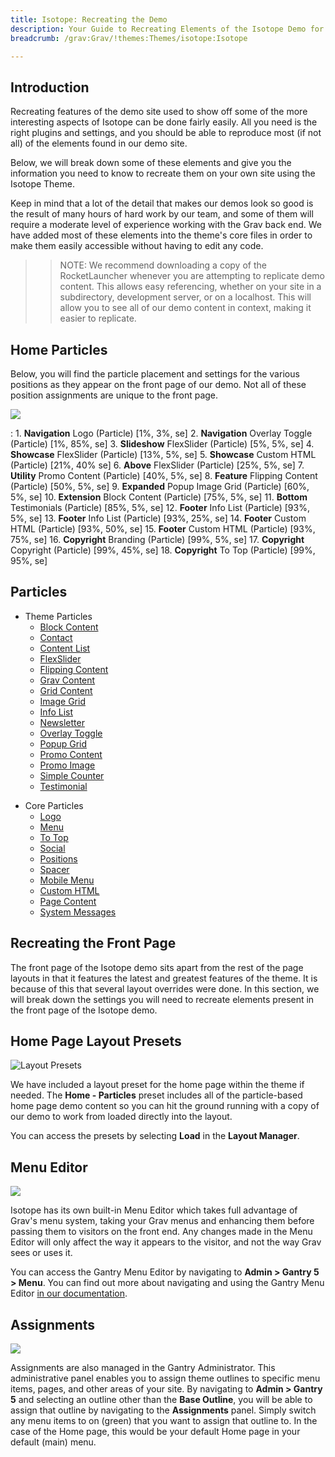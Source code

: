 ```yaml
---
title: Isotope: Recreating the Demo
description: Your Guide to Recreating Elements of the Isotope Demo for Grav
breadcrumb: /grav:Grav/!themes:Themes/isotope:Isotope

---
```


Introduction
-----

Recreating features of the demo site used to show off some of the more interesting aspects of Isotope can be done fairly easily. All you need is the right plugins and settings, and you should be able to reproduce most (if not all) of the elements found in our demo site.

Below, we will break down some of these elements and give you the information you need to know to recreate them on your own site using the Isotope Theme.

Keep in mind that a lot of the detail that makes our demos look so good is the result of many hours of hard work by our team, and some of them will require a moderate level of experience working with the Grav back end. We have added most of these elements into the theme's core files in order to make them easily accessible without having to edit any code.

>> NOTE: We recommend downloading a copy of the RocketLauncher whenever you are attempting to replicate demo content. This allows easy referencing, whether on your site in a subdirectory, development server, or on a localhost. This will allow you to see all of our demo content in context, making it easier to replicate.

Home Particles
-----

Below, you will find the particle placement and settings for the various positions as they appear on the front page of our demo. Not all of these position assignments are unique to the front page.

![](assets/isotope2.jpeg)

:   1. **Navigation** Logo (Particle) [1%, 3%, se]
    2. **Navigation** Overlay Toggle (Particle) [1%, 85%, se]
    3. **Slideshow** FlexSlider (Particle) [5%, 5%, se]
    4. **Showcase** FlexSlider (Particle) [13%, 5%, se]
    5. **Showcase** Custom HTML (Particle) [21%, 40% se]
    6. **Above** FlexSlider (Particle) [25%, 5%, se]
    7. **Utility** Promo Content (Particle) [40%, 5%, se]
    8. **Feature** Flipping Content (Particle) [50%, 5%, se]
    9. **Expanded** Popup Image Grid (Particle) [60%, 5%, se]
    10. **Extension** Block Content (Particle) [75%, 5%, se]
    11. **Bottom** Testimonials (Particle) [85%, 5%, se]
    12. **Footer** Info List (Particle) [93%, 5%, se]
    13. **Footer** Info List (Particle) [93%, 25%, se]
    14. **Footer** Custom HTML (Particle) [93%, 50%, se]
    15. **Footer** Custom HTML (Particle) [93%, 75%, se]
    16. **Copyright** Branding (Particle) [99%, 5%, se]
    17. **Copyright** Copyright (Particle) [99%, 45%, se]
    18. **Copyright** To Top (Particle) [99%, 95%, se]

Particles
----- 

- Theme Particles
    - [Block Content](particle_block.md)
    - [Contact](particle_contact.md)
    - [Content List](particle_contentlist.md)
    - [FlexSlider](particle_flexslider.md)
    - [Flipping Content](particle_flippingcontent.md)
    - [Grav Content](particle_grav.md)
    - [Grid Content](particle_gridcontent.md)
    - [Image Grid](particle_image.md)
    - [Info List](particle_info.md)
    - [Newsletter](particle_newsletter.md)
    - [Overlay Toggle](particle_overlay.md)
    - [Popup Grid](particle_popupgrid.md)
    - [Promo Content](particle_promocontent.md)
    - [Promo Image](particle_promoimage.md)
    - [Simple Counter](particle_simplecounter.md)
    - [Testimonial](particle_testimonial.md)
* Core Particles 
    - [Logo](http://docs.gantry.org/gantry5/particles/logo)
    - [Menu](http://docs.gantry.org/gantry5/particles/menu-control)
    - [To Top](http://docs.gantry.org/gantry5/particles/to-top)
    - [Social](http://docs.gantry.org/gantry5/particles/social)
    - [Positions](http://docs.gantry.org/gantry5/particles/position)
    - [Spacer](http://docs.gantry.org/gantry5/particles/spacer)
    - [Mobile Menu](http://docs.gantry.org/gantry5/particles/mobile-menu)
    - [Custom HTML](http://docs.gantry.org/gantry5/particles/custom-html)
    - [Page Content](http://docs.gantry.org/gantry5/particles/page-content)
    - [System Messages](http://docs.gantry.org/gantry5/particles/system-messages)


Recreating the Front Page
-----

The front page of the Isotope demo sits apart from the rest of the page layouts in that it features the latest and greatest features of the theme. It is because of this that several layout overrides were done. In this section, we will break down the settings you will need to recreate elements present in the front page of the Isotope demo.

Home Page Layout Presets
-----

![Layout Presets](assets/layout_presets.jpeg)

We have included a layout preset for the home page within the theme if needed. The **Home - Particles** preset includes all of the particle-based home page demo content so you can hit the ground running with a copy of our demo to work from loaded directly into the layout.

You can access the presets by selecting **Load** in the **Layout Manager**.

Menu Editor
-----

![](assets/menu_1.jpeg)

Isotope has its own built-in Menu Editor which takes full advantage of Grav's menu system, taking your Grav menus and enhancing them before passing them to visitors on the front end. Any changes made in the Menu Editor will only affect the way it appears to the visitor, and not the way Grav sees or uses it.

You can access the Gantry Menu Editor by navigating to **Admin > Gantry 5 > Menu**. You can find out more about navigating and using the Gantry Menu Editor [in our documentation](http://docs.gantry.org/gantry5/configure/menu-editor).

Assignments
-----

![](assets/assignments_1.jpeg)

Assignments are also managed in the Gantry Administrator. This administrative panel enables you to assign theme outlines to specific menu items, pages, and other areas of your site. By navigating to **Admin > Gantry 5** and selecting an outline other than the **Base Outline**, you will be able to assign that outline by navigating to the **Assignments** panel. Simply switch any menu items to on (green) that you want to assign that outline to. In the case of the Home page, this would be your default Home page in your default (main) menu.

